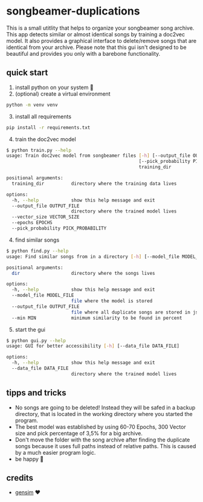 # songbeamer-duplications

This is a small utitlity that helps to organize your songbeamer song archive. This app detects similar or almost identical songs by training a doc2vec model.
It also provides a graphical interface to delete/remove songs that are identical from your archive. Please note that this gui isn't designed to be beautiful and provides you only with a barebone functionality.

## quick start

1. install python on your system 🐍
2. (optional) create a virtual environment 
```bash
python -m venv venv
```

3. install all requirements 
```bash
pip install -r requirements.txt
```

4. train the doc2vec model
```bash
$ python train.py --help
usage: Train doc2vec model from songbeamer files [-h] [--output_file OUTPUT_FILE] [--vector_size VECTOR_SIZE] [--epochs EPOCHS]
                                                 [--pick_probability PICK_PROBABILITY]
                                                 training_dir

positional arguments:
  training_dir          directory where the training data lives

options:
  -h, --help            show this help message and exit
  --output_file OUTPUT_FILE
                        directory where the trained model lives
  --vector_size VECTOR_SIZE
  --epochs EPOCHS
  --pick_probability PICK_PROBABILITY
```


4. find similar songs
```bash
$ python find.py --help
usage: Find similar songs from in a directory [-h] [--model_file MODEL_FILE] [--output_file OUTPUT_FILE] [--min MIN] dir

positional arguments:
  dir                   directory where the songs lives

options:
  -h, --help            show this help message and exit
  --model_file MODEL_FILE
                        file where the model is stored
  --output_file OUTPUT_FILE
                        file where all duplicate songs are stored in json format
  --min MIN             minimum similarity to be found in percent
```

5. start the gui
```bash
$ python gui.py --help
usage: GUI for better accessibility [-h] [--data_file DATA_FILE]

options:
  -h, --help            show this help message and exit
  --data_file DATA_FILE
                        directory where the trained model lives
```

## tipps and tricks

* No songs are going to be deleted! Instead they will be safed in a backup directory, that is located in the working directory where you started the program.
* The best model was established by using 60-70 Epochs, 300 Vector size and pick percentage of 3,5% for a big archive.
* Don't move the folder with the song archive after finding the duplicate songs because it uses full paths instead of relative paths. This is caused by a much easier program logic.
* be happy 🥳

## credits
* [gensim](https://radimrehurek.com/gensim/) ❤️